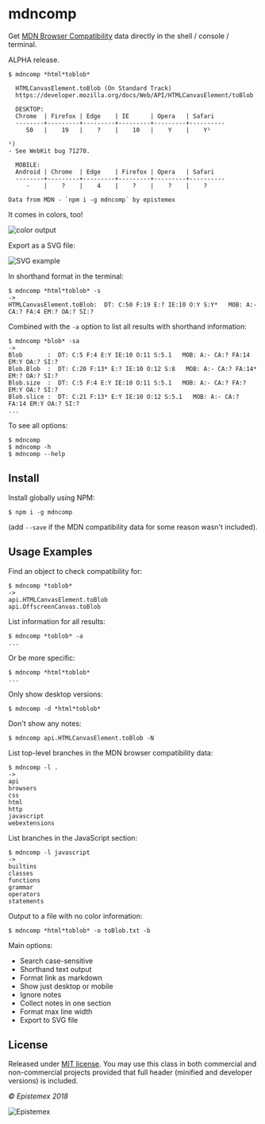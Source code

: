 mdncomp
=======

Get [MDN Browser Compatibility](https://github.com/mdn/browser-compat-data) data directly in the shell / console / terminal.

ALPHA release.

```text
$ mdncomp *html*toblob*

  HTMLCanvasElement.toBlob (On Standard Track)
  https://developer.mozilla.org/docs/Web/API/HTMLCanvasElement/toBlob

  DESKTOP:
  Chrome  | Firefox | Edge    | IE      | Opera   | Safari
  --------+---------+---------+---------+---------+----------
     50   |    19   |    ?    |    10   |    Y    |    Y¹

¹)
- See WebKit bug 71270.

  MOBILE:
  Android | Chrome  | Edge    | Firefox | Opera   | Safari
  --------+---------+---------+---------+---------+----------
     -    |    ?    |    4    |    ?    |    ?    |    ?

Data from MDN - `npm i -g mdncomp` by epistemex
```

It comes in colors, too!

![color output](https://i.imgur.com/hjOuDQH.jpg)

Export as a SVG file:

![SVG example](https://i.imgur.com/b84roJ0.jpg)

In shorthand format in the terminal:

```text
$ mdncomp *html*toblob* -s
->
HTMLCanvasElement.toBlob:  DT: C:50 F:19 E:? IE:10 O:Y S:Y*   MOB: A:- CA:? FA:4 EM:? OA:? SI:?
```

Combined with the `-a` option to list all results with shorthand information:
```text
$ mdncomp *blob* -sa
->
Blob       :  DT: C:5 F:4 E:Y IE:10 O:11 S:5.1   MOB: A:- CA:? FA:14 EM:Y OA:? SI:?
Blob.Blob  :  DT: C:20 F:13* E:? IE:10 O:12 S:8   MOB: A:- CA:? FA:14* EM:? OA:? SI:?
Blob.size  :  DT: C:5 F:4 E:Y IE:10 O:11 S:5.1   MOB: A:- CA:? FA:? EM:Y OA:? SI:?
Blob.slice :  DT: C:21 F:13* E:Y IE:10 O:12 S:5.1   MOB: A:- CA:? FA:14 EM:Y OA:? SI:?
...
```

To see all options:

    $ mdncomp
    $ mdncomp -h
    $ mdncomp --help

Install
-------
Install globally using NPM:

    $ npm i -g mdncomp

(add `--save` if the MDN compatibility data for some reason wasn't included).


Usage Examples
--------------
Find an object to check compatibility for:
```text
$ mdncomp *toblob*
->
api.HTMLCanvasElement.toBlob
api.OffscreenCanvas.toBlob
```

List information for all results:
```text
$ mdncomp *toblob* -a
...
```

Or be more specific:
```text
$ mdncomp *html*toblob*
...
```

Only show desktop versions:

    $ mdncomp -d *html*toblob*

Don't show any notes:

    $ mdncomp api.HTMLCanvasElement.toBlob -N

List top-level branches in the MDN browser compatibility data:
```text
$ mdncomp -l .
->
api
browsers
css
html
http
javascript
webextensions
```

List branches in the JavaScript section:
```text
$ mdncomp -l javascript
->
builtins
classes
functions
grammar
operators
statements
```

Output to a file with no color information:

    $ mdncomp *html*toblob* -o toBlob.txt -b

Main options:
- Search case-sensitive
- Shorthand text output
- Format link as markdown
- Show just desktop or mobile
- Ignore notes
- Collect notes in one section
- Format max line width
- Export to SVG file


License
-------
Released under [MIT license](http://choosealicense.com/licenses/mit/). You may use this class in both commercial and non-commercial projects provided that full header (minified and developer versions) is included.

*&copy; Epistemex 2018*

![Epistemex](https://i.imgur.com/GP6Q3v8.png)
